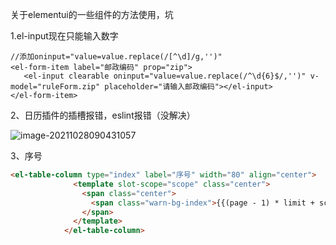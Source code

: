 关于elementui的一些组件的方法使用，坑

1.el-input现在只能输入数字

```vue
//添加oninput="value=value.replace(/[^\d]/g,'')"
<el-form-item label="邮政编码" prop="zip">
   <el-input clearable oninput="value=value.replace(/^\d{6}$/,'')" v-model="ruleForm.zip" placeholder="请输入邮政编码"></el-input>
</el-form-item>
```

2、日历插件的插槽报错，eslint报错（没解决）

![image-20211028090431057](E:\ljy\资料\img\image-20211028090431057.png)

3、序号

```html
<el-table-column type="index" label="序号" width="80" align="center">
              <template slot-scope="scope" class="center">
                <span class="center">
                  <span class="warn-bg-index">{{(page - 1) * limit + scope.$index + 1}}</span>
                </span>
              </template>
            </el-table-column>
```

